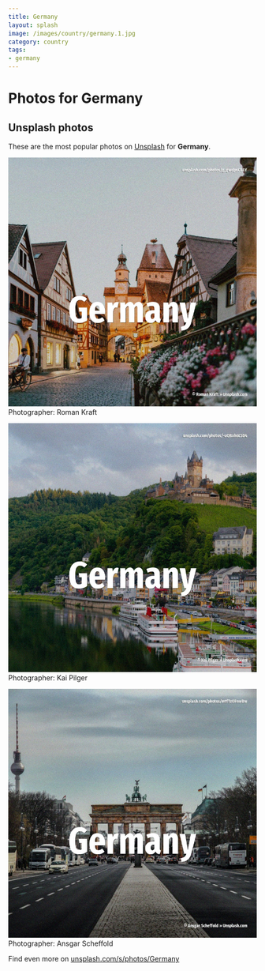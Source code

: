 ```yaml
---
title: Germany
layout: splash
image: /images/country/germany.1.jpg
category: country
tags:
- germany
---
```

# Photos for Germany
 
## Unsplash photos
These are the most popular photos on [Unsplash](https://unsplash.com) for **Germany**.
 
![Germany](/images/country/germany.1.jpg)
Photographer:  Roman Kraft
 
![Germany](/images/country/germany.2.jpg)
Photographer:  Kai Pilger
 
![Germany](/images/country/germany.3.jpg)
Photographer:  Ansgar Scheffold
 
Find even more on [unsplash.com/s/photos/Germany](https://unsplash.com/s/photos/Germany)
 
